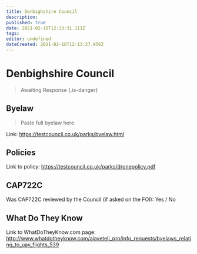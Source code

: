 ```yaml
---
title: Denbighshire Council
description: 
published: true
date: 2021-02-16T12:13:31.111Z
tags: 
editor: undefined
dateCreated: 2021-02-16T12:13:27.956Z
---
```


# Denbighshire Council
>  Awaiting Response
> {.is-danger}

## Byelaw
> Paste full byelaw here

Link:
https://testcouncil.co.uk/parks/byelaw.html

## Policies
Link to policy:
https://testcouncil.co.uk/parks/dronepolicy.pdf

## CAP722C

Was CAP722C reviewed by the Council (if asked on the FOI): Yes / No

## What Do They Know

Link to WhatDoTheyKnow.com page:
http://www.whatdotheyknow.com/alaveteli_pro/info_requests/byelaws_relating_to_uav_flights_539

